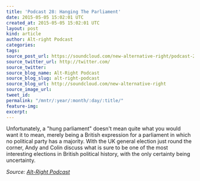 ```yaml
---
title: 'Podcast 28: Hanging The Parliament'
date: 2015-05-05 15:02:01 UTC
created_at: 2015-05-05 15:02:01 UTC
layout: post
kind: article
author: Alt-right Podcast
categories: 
tags: 
source_post_url: https://soundcloud.com/new-alternative-right/podcast-28-hanging-the-parliament
source_twitter_url: http://twitter.com/
source_twitter: 
source_blog_name: Alt-Right Podcast
source_blog_slug: alt-right-podcast
source_blog_url: http://soundcloud.com/new-alternative-right
source_image_url: 
tweet_id: 
permalink: "/mntr/:year/:month/:day/:title/"
feature-img: 
excerpt: 
---
```

Unfortunately, a "hung parliament" doesn't mean quite what you would want it to mean, merely being a British expression for a  parliament in which no political party has a majority. With the UK general election just round the corner, Andy and Colin discuss what is sure to be one of the most interesting elections in British political history, with the only certainty being uncertainty.<div class="">
    <i>Source: <a href="http://soundcloud.com/new-alternative-right">Alt-Right Podcast</a></i>
</div>
